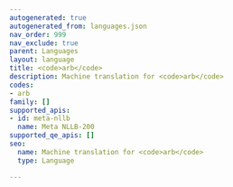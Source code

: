 ```yaml
---
autogenerated: true
autogenerated_from: languages.json
nav_order: 999
nav_exclude: true
parent: Languages
layout: language
title: <code>arb</code>
description: Machine translation for <code>arb</code>
codes:
- arb
family: []
supported_apis:
- id: meta-nllb
  name: Meta NLLB-200
supported_qe_apis: []
seo:
  name: Machine translation for <code>arb</code>
  type: Language

---
```


